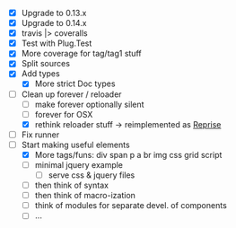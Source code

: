 - [x] Upgrade to 0.13.x
- [x] Upgrade to 0.14.x
- [x] travis |> coveralls
- [x] Test with Plug.Test
- [x] More coverage for tag/tag1 stuff
- [x] Split sources
- [x] Add types
  - [x] More strict Doc types
- [ ] Clean up forever / reloader
  - [ ] make forever optionally silent
  - [ ] forever for OSX
  - [x] rethink reloader stuff -> reimplemented as [Reprise]
- [ ] Fix runner
- [ ] Start making useful elements
  - [x] More tags/funs: div span p a br img css grid script
  - [ ] minimal jquery example
    - [ ] serve css & jquery files
  - [ ] then think of syntax
  - [ ] then think of macro-ization
  - [ ] think of modules for separate devel. of components
  - [ ] ...

[Reprise]: http://github.com/herenowcoder/reprise
